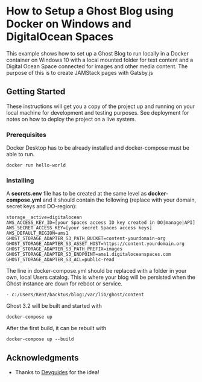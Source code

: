 # How to Setup a Ghost Blog using Docker on Windows and DigitalOcean Spaces

This example shows how to set up a Ghost Blog to run locally in a Docker container on Windows 10 with a local mounted folder for text content and a Digital Ocean Space connected for images and other media content. The purpose of this is to create JAMStack pages with Gatsby.js

## Getting Started

These instructions will get you a copy of the project up and running on your local machine for development and testing purposes. See deployment for notes on how to deploy the project on a live system.

### Prerequisites

Docker Desktop has to be already installed and docker-compose must be able to run.

```
docker run hello-world
```

### Installing

A **secrets.env** file has to be created at the same level as **docker-compose.yml** and it should contain the following (replace with your domain, secret keys and DO-region):

```
storage__active=digitalocean
AWS_ACCESS_KEY_ID=[your Spaces access ID key created in DO|manage|API]
AWS_SECRET_ACCESS_KEY=[your secret Spaces access keys]
AWS_DEFAULT_REGION=ams1
GHOST_STORAGE_ADAPTER_S3_PATH_BUCKET=content-yourdomain-org
GHOST_STORAGE_ADAPTER_S3_ASSET_HOST=https://content.yourdomain.org
GHOST_STORAGE_ADAPTER_S3_PATH_PREFIX=images
GHOST_STORAGE_ADAPTER_S3_ENDPOINT=ams1.digitaloceanspaces.com
GHOST_STORAGE_ADAPTER_S3_ACL=public-read
```

The line in docker-compose.yml should be replaced with a folder in your own, local Users catalog. This is where your blog will be persisted when the Ghost instance are down for reboot or service.
```
- c:/Users/Kent/backtus/blog:/var/lib/ghost/content
```

Ghost 3.2 will be built and started with
```
docker-compose up
```

After the first build, it can be rebuilt with
```
docker-compose up --build
```

## Acknowledgments

* Thanks to [Devguides](https://www.devguides.dev/how-to-setup-a-ghost-blog-with-docker/) for the idea!
